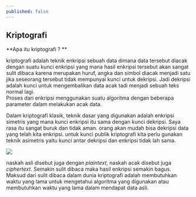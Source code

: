 ```yaml
---
published: false
---
```

## Kriptografi

**Apa itu kriptografi ? ** 

kriptografi adalah teknik enkripsi sebuah data dimana data tersebut diacak dengan suatu kunci enkripsi yang mana hasil enkripsi tersebut akan sangat sulit dibaca karena merupakan huruf, angka dan simbol diacak menjadi satu jika seseorang tersebut tidak mempunyai kunci untuk dekripsi. Jadi dekripsi adalah kunci untuk mengembalikan data acak tadi menjadi sebuah teks normal lagi.  
Proses dari enkripsi menggunakan suatu algoritma dengan beberapa parameter dalam melakukan acak data.

Dalam kriptografi klasik, teknik dasar yang digunakan adalah enkripsi simetris yang mana kunci enkripsi itu sama dengan kunci dekripsi. Saya rasa itu sangat buruk dan tidak aman. orang akan mudah bisa dekripsi data yang telah kita enkripsi. untuk kunci publik kriptografi kita perlu gunakan teknik asimetris yaitu kunci antar dekripsi dan enkripsi tidak lah sama.

![](http://ondigitalforensics.weebly.com/uploads/1/5/0/2/15025262/6788419_1_orig.jpg)

naskah asli disebut juga dengan *plaintext*, naskah acak disebut juga *ciphertext*. Semakin sulit dibaca maka hasil enkripsi semakin bagus. Maksud dari sulit dibaca dalam dunia kriptografi adalah membutuhkan waktu yang lama untuk mengetahui algoritma yang digunakan atau membutuhkan waktu yang lama dalam mendapat data asli.